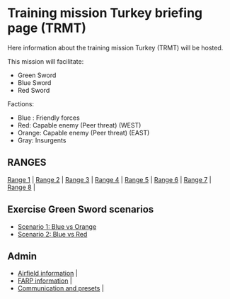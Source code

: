 # Training mission Turkey briefing page (TRMT)

Here information about the training mission Turkey (TRMT) will be hosted.

This mission will facilitate:
- Green Sword
- Blue Sword
- Red Sword 


Factions:
- Blue : Friendly forces
- Red: Capable enemy (Peer threat) (WEST)
- Orange: Capable enemy (Peer threat) (EAST)
- Gray: Insurgents


## RANGES
[Range 1](/TRMT-Brief/RANGES/Range1.html) | 
[Range 2](/TRMT-Brief/RANGES/Range2.html) | 
[Range 3](/TRMT-Brief/RANGES/Range3.html) | 
[Range 4](/TRMT-Brief/RANGES/Range3.html) | 
[Range 5](/TRMT-Brief/RANGES/Range3.html) | 
[Range 6](/TRMT-Brief/RANGES/Range3.html) | 
[Range 7](/TRMT-Brief/RANGES/Range3.html) | 
[Range 8](/TRMT-Brief/RANGES/Range3.html) | 


## Exercise Green Sword scenarios
- [Scenario 1: Blue vs Orange](/TRMT-Brief/SCENARIOS/Scenario1.html) 
- [Scenario 2: Blue vs Red](/TRMT-Brief/SCENARIOS/Scenario2.html) 


## Admin
- [Airfield information](/TRMT-Brief/PAGES/Airfields.html) | 
- [FARP information](/TRMT-Brief/PAGES/Farps.html) | 
- [Communication and presets](/TRMT-Brief/COMMUNICATION/Presets.html) | 

